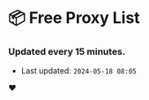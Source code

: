 # :package: Free Proxy List
### Updated every 15 minutes.

- Last updated: `2024-05-18 08:05`

:heart:
